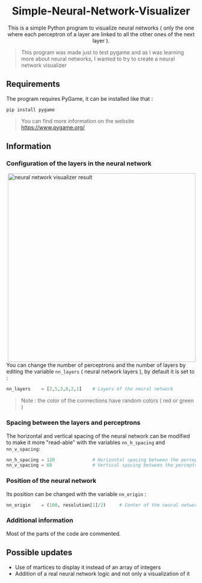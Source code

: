 <h1 align="center"> Simple-Neural-Network-Visualizer </h2>
<p align="center">
This is a simple Python program to visualize neural networks ( only the one where each perceptron of a layer are linked to all the other ones of the next layer ).
</p>

> This program was made just to test pygame and as I was learning more about neural networks, I wanted to try to create a neural network visualizer 

## Requirements 
The program requires PyGame, it can be installed like that :
```console
pip install pygame
```
> You can find more information on the website https://www.pygame.org/

## Information
### Configuration of the layers in the neural network

<img align="right" width="500px" src="https://user-images.githubusercontent.com/76840739/233704478-eccef435-6ddf-46f4-86ff-e7553081a760.png" title="neural network visualizer result">

You can change the number of perceptrons and the number of layers by editing the variable `nn_layers` ( neural network layers ), by default it is set to : 
```python
nn_layers    = [2,5,3,8,2,1]    # Layers of the neural network
```
> Note : the color of the connections have random colors ( red or green )


### Spacing between the layers and perceptrons
The horizontal and vertical spacing of the neural network can be modified to make it more "read-able" with the variables `nn_h_spacing` and `nn_v_spacing`:
```python 
nn_h_spacing = 120              # Horizontal spacing between the perceptrons of the neural network
nn_v_spacing = 60               # Vertical spacing between the perceptrons of the neural network
```


### Position of the neural network
Its position can be changed with the variable `nn_origin` :
```python 
nn_origin    = (100, resolution[1]/2)     # Center of the neural network ( x anchor is at the left of the neural network and y anchor is at the center of the neural network)
```


### Additional information
Most of the parts of the code are commented. 

## Possible updates
- Use of martices to display it instead of an array of integers
- Addition of a real neural network logic and not only a visualization of it
